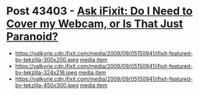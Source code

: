 # Post 43403 - [Ask iFixit: Do I Need to Cover my Webcam, or Is That Just Paranoid?](https://www.ifixit.com/News/43403/ask-ifixit-do-i-need-to-cover-my-webcam-or-is-that-just-paranoid)

- https://valkyrie.cdn.ifixit.com/media/2009/09/05150941/ifixit-featured-by-tekzilla-300x200.jpeg [media item](media-28625.md)
- https://valkyrie.cdn.ifixit.com/media/2009/09/05150941/ifixit-featured-by-tekzilla-324x216.jpeg [media item](media-28625.md)
- https://valkyrie.cdn.ifixit.com/media/2009/09/05150941/ifixit-featured-by-tekzilla-450x300.jpeg [media item](media-28625.md)